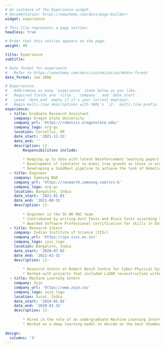 ```yaml
---
# An instance of the Experience widget.
# Documentation: https://wowchemy.com/docs/page-builder/
widget: experience

# This file represents a page section.
headless: true

# Order that this section appears on the page.
weight: 40

title: Experience
subtitle:

# Date format for experience
#   Refer to https://wowchemy.com/docs/customization/#date-format
date_format: Jan 2006

# Experiences.
#   Add/remove as many `experience` items below as you like.
#   Required fields are `title`, `company`, and `date_start`.
#   Leave `date_end` empty if it's your current employer.
#   Begin multi-line descriptions with YAML's `|2-` multi-line prefix.
experience:
  - title: Graduate Research Assistant
    company: Oregon State University
    company_url: 'https://robotics.oregonstate.edu/'
    company_logo: org-gc
    location: Corvallis, OR
    date_start: '2021-12-15'
    date_end: ''
    description: |2-
        Responsibilities include:
        
        * Keeping up to date with latest Reinforcement learning papers
        * Development of simulator to mimic tree growth as those in orchards
        * Developing a Sim2Real pipeline to achieve the task of Robotic pruning using an arm and RL
  - title: Engineer
    company: Samsung R&D
    company_url: 'https://research.samsung.com/sri-b'
    company_logo: org-gc
    location: Bangalore, India
    date_start: '2021-01-01'
    date_end: '2021-08-31'
    description: |2-
     
        * Engineer in the 5G NR MAC team
        * Contributed by writing Unit Tests and Block Tests according to the Google Test framework and increasing the Test coverage metric from 2.1 to 3.2, beyond the required threshold of 3
        * Awarded Software Professional Certification for skills in Data Structure and Algorithms
  - title: Research Intern
    company: Indian Institute of Science (IISc)
    company_url: 'https://cps.iisc.ac.in/'
    company_logo: iisc_logo
    location: Bangalore, India
    date_start: '2020-07-01'
    date_end: '2021-01-31'
    description: |2-
     
        * Research Intern at Robert Bosch Centre for Cyber-Physical Systems, IISc Bangalore, under Dr. Chiranjeeb Bhatacharyya.
        * Worked with projects that included LiDAR reconstruction without occlusions, and explainable AI.
  - title: Machine Learning Intern
    company: Zujo
    company_url: 'https://www.zujo.co/'
    company_logo: zujo_logo
    location: Surat, India
    date_start: '2019-05-01'
    date_end: '2020-01-31'
    description: |2-
     
        * Hired in the role of an undergraduate Machine Learning Intern
        * Worked on a deep learning model to decide on the best thumbnail frame for a video.
        
design:
  columns: '3'
---
```

